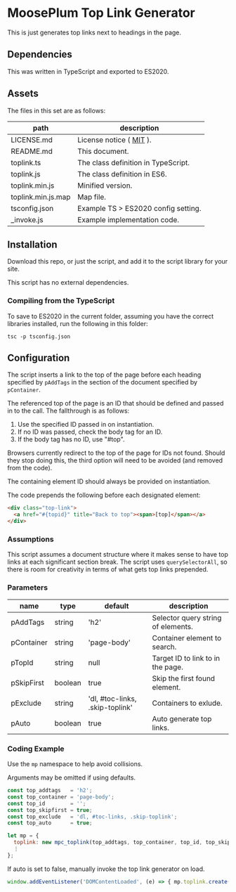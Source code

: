 # MoosePlum Top Link Generator

This is just generates top links next to headings in the page.

## Dependencies

This was written in TypeScript and exported to ES2020.

## Assets

The files in this set are as follows:

| path               | description                                        |
| ------------------ | -------------------------------------------------- |
| LICENSE.md         | License notice ( [MIT](https://mit-license.org) ). |
| README.md          | This document.                                     |
| toplink.ts         | The class definition in TypeScript.                |
| toplink.js         | The class definition in ES6.                       |
| toplink.min.js     | Minified version.                                  |
| toplink.min.js.map | Map file.                                          |
| tsconfig.json      | Example TS > ES2020 config setting.                |
| _invoke.js         | Example implementation code.                       |

## Installation

Download this repo, or just the script, and add it to the script library for your site.

This script has no external dependencies.

### Compiling from the TypeScript

To save to ES2020 in the current folder, assuming you have the correct libraries installed, run the following in this folder:

`tsc -p tsconfig.json`

## Configuration

The script inserts a link to the top of the page before each heading specified by `pAddTags` in the section of the document specified by `pContainer`.

The referenced top of the page is an ID that should be defined and passed in to the call. The fallthrough is as follows:

  1. Use the specified ID passed in on instantiation.
  2. If no ID was passed, check the body tag for an ID.
  3. If the body tag has no ID, use "#top".

Browsers currently redirect to the top of the page for IDs not found. Should they stop doing this, the third option will need to be avoided (and removed from the code).

The containing element ID should always be provided on instantiation.

The code prepends the following before each designated element:

```html
<div class="top-link">
  <a href="#{topid}" title="Back to top"><span>[top]</span></a>
</div>
```

### Assumptions

This script assumes a document structure where it makes sense to have top links at each significant section break. The script uses `querySelectorAll`, so there is room for creativity in terms of what gets top links prepended.

### Parameters

| name       | type    | default                         | description                        |
| ---------- | ------- | ------------------------------- | ---------------------------------- |
| pAddTags   | string  | 'h2'                            | Selector query string of elements. |
| pContainer | string  | 'page-body'                     | Container element to search.       |
| pTopId     | string  | null                            | Target ID to link to in the page.  |
| pSkipFirst | boolean | true                            | Skip the first found element.      |
| pExclude   | string  | 'dl, #toc-links, .skip-toplink' | Containers to exlude.              |
| pAuto      | boolean | true                            | Auto generate top links.           |

### Coding Example

Use the `mp` namespace to help avoid collisions.

Arguments may be omitted if using defaults.

```js
const top_addtags   = 'h2';
const top_container = 'page-body';
const top_id        = '';
const top_skipfirst = true;
const top_exclude   = 'dl, #toc-links, .skip-toplink';
const top_auto      = true;

let mp = {
  toplink: new mpc_toplink(top_addtags, top_container, top_id, top_skipfirst, top_exclude, top_auto),
  ⋮
};
```

If auto is set to false, manually invoke the top link generator on load.

```js
window.addEventListener('DOMContentLoaded', (e) => { mp.toplink.create(); });
```
